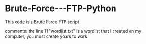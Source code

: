 # Brute-Force---FTP-Python

This code is a Brute Force FTP script

comments:
the line 11 "wordlist.txt" is a wordlist that I created on my computer, you must create yours to work.
